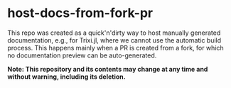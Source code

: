 # host-docs-from-fork-pr

This repo was created as a quick'n'dirty way to host manually generated
documentation, e.g., for Trixi.jl, where we cannot use the automatic build
process. This happens mainly when a PR is created from a fork, for which no
documentation preview can be auto-generated.

**Note: This repository and its contents may change at any time and without
warning, including its deletion.**
